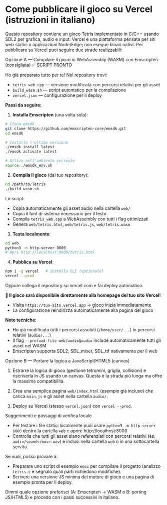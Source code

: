 # Come pubblicare il gioco su Vercel (istruzioni in italiano)

Questo repository contiene un gioco Tetris implementato in C/C++ usando SDL2 per grafica, audio e input. Vercel è una piattaforma pensata per siti web statici o applicazioni Node/Edge; non esegue binari nativi. Per pubblicare su Vercel puoi seguire due strade realizzabili:

Opzione A — Compilare il gioco in WebAssembly (WASM) con Emscripten (consigliata) ✅ SCRIPT PRONTO

Ho già preparato tutto per te! Nel repository trovi:
- `tetris_web.cpp` — versione modificata con percorsi relativi per gli asset
- `build_wasm.sh` — script automatico per la compilazione
- `vercel.json` — configurazione per il deploy

**Passi da seguire:**

1. **Installa Emscripten** (una volta sola):
```bash
# Clona emsdk
git clone https://github.com/emscripten-core/emsdk.git
cd emsdk

# Installa l'ultima versione
./emsdk install latest
./emsdk activate latest

# Attiva nell'ambiente corrente
source ./emsdk_env.sh
```

2. **Compila il gioco** (dal tuo repository):
```bash
cd /path/to/Tetris
./build_wasm.sh
```

Lo script:
- Copia automaticamente gli asset audio nella cartella `web/`
- Copia il font di sistema necessario per il testo
- Compila `tetris_web.cpp` a WebAssembly con tutti i flag ottimizzati
- Genera `web/tetris.html`, `web/tetris.js`, `web/tetris.wasm`

3. **Testa localmente**:
```bash
cd web
python3 -m http.server 8000
# Apri http://localhost:8000/tetris.html
```

4. **Pubblica su Vercel**:
```bash
npm i -g vercel   # installa CLI (opzionale)
vercel --prod
```

Oppure collega il repository su vercel.com e fai deploy automatico.

**🎯 Il gioco sarà disponibile direttamente alla homepage del tuo sito Vercel!**
- Visita `https://tuo-sito.vercel.app` → gioco inizia immediatamente
- La configurazione reindirizza automaticamente alla pagina del gioco

**Note tecniche:**
- Ho già modificato tutti i percorsi assoluti (`/home/user/...`) in percorsi relativi (`audio/...`)
- Il flag `--preload-file web/audio@audio` include automaticamente tutti gli asset nel WASM
- Emscripten supporta SDL2, SDL_mixer, SDL_ttf nativamente per il web

Opzione B — Portare la logica a JavaScript/HTML5 (canvas)

1. Estrarre la logica di gioco (gestione tetromini, griglia, collisioni) e riscriverla in JS usando un canvas. Questa è la strada più lunga ma offre la massima compatibilità.

2. Crea una semplice pagina `web/index.html` (esempio già incluso) che carica `main.js` e gli asset nella cartella `audio/`.

3. Deploy su Vercel (stesso `vercel.json`) con `vercel --prod`.

Suggerimenti e passaggi di verifica locale

- Per testare i file statici localmente puoi usare `python3 -m http.server 8000` dentro la cartella `web` e aprire http://localhost:8000
- Controlla che tutti gli asset siano referenziati con percorsi relativi (es. `audio/sounds/move.wav`) e inclusi nella cartella `web` o in una sottocartella servita.

Se vuoi, posso provare a:

- Preparare uno script di esempio `emcc` per compilare il progetto (analizzo `tetris.c` e segnalo quali parti richiedono modifiche).
- Scrivere una versione JS minima del motore di gioco e una pagina di esempio pronta per il deploy.

Dimmi quale opzione preferisci (A: Emscripten -> WASM o B: porting JS/HTML5) e procedo con i passi successivi in italiano.
